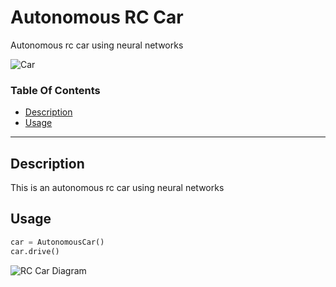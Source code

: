# Autonomous RC Car
Autonomous rc car using neural networks

![Car](https://www.tuningblog.eu/wp-content/uploads/2020/02/1969-Ford-Mustang-Hitman-Mach-1-Restomod-Tuning-Header.jpg)

### Table Of Contents
- [Description](#description)
- [Usage](#usage)

---

## Description
This is an autonomous rc car using neural networks

## Usage
```python
car = AutonomousCar()
car.drive()
```

![RC Car Diagram](rc-car-diagram.png)